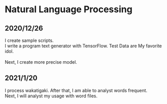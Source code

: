 # Natural Language Processing
<h2>2020/12/26</h2>
I create sample scripts.<br>
I write a program text generator with TensorFlow. Test Data are My favorite idol.<br>
<br>
Next, I create more precise model.<br> 

<h2>2021/1/20</h2>
I process wakatigaki. After that, I am able to analyst words frequent. <br>
Next, I will analyst my usage with word files. 